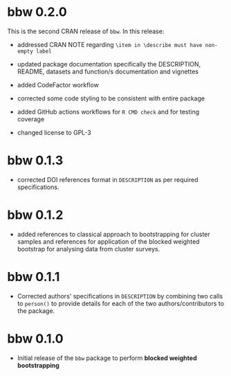 # bbw 0.2.0

This is the second CRAN release of `bbw`. In this release:

* addressed CRAN NOTE regarding `\item in \describe must have non-empty label`

* updated package documentation specifically the DESCRIPTION, README, 
datasets and function/s documentation and vignettes

* added CodeFactor workflow

* corrected some code styling to be consistent with entire package

* added GitHub actions workflows for `R CMD check` and for testing coverage

* changed license to GPL-3

# bbw 0.1.3

* corrected DOI references format in `DESCRIPTION` as per required
specifications.

# bbw 0.1.2

* added references to classical approach to bootstrapping for cluster samples 
and references for application of the blocked weighted bootstrap for analysing 
data from cluster surveys.

# bbw 0.1.1

* Corrected authors' specifications in `DESCRIPTION` by combining two calls 
to `person()` to provide details for each of the two authors/contributors to 
the package.

# bbw 0.1.0

* Initial release of the `bbw` package to perform **blocked weighted bootstrapping**
